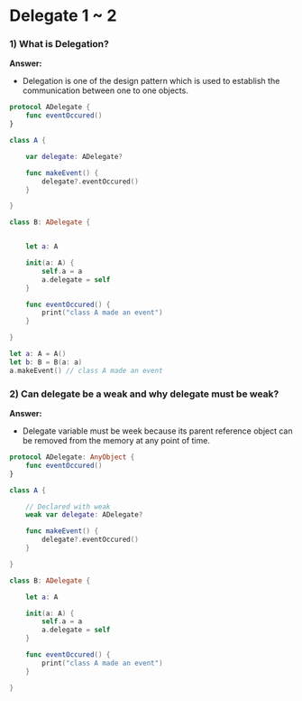 # Delegate 1 ~ 2

### 1) What is Delegation?

**Answer:**

- Delegation is one of the design pattern which is used to establish the communication between one to one objects.

```swift
protocol ADelegate {
    func eventOccured()
}

class A {

    var delegate: ADelegate?

    func makeEvent() {
        delegate?.eventOccured()
    }

}

class B: ADelegate {


    let a: A

    init(a: A) {
        self.a = a
        a.delegate = self
    }

    func eventOccured() {
        print("class A made an event")
    }

}

let a: A = A()
let b: B = B(a: a)
a.makeEvent() // class A made an event
```

### 2) Can delegate be a weak and why delegate must be weak?

**Answer:**

- Delegate variable must be week because its parent reference object can be removed from the memory at any point of time.

```swift
protocol ADelegate: AnyObject {
    func eventOccured()
}

class A {

    // Declared with weak
    weak var delegate: ADelegate?

    func makeEvent() {
        delegate?.eventOccured()
    }

}

class B: ADelegate {

    let a: A

    init(a: A) {
        self.a = a
        a.delegate = self
    }

    func eventOccured() {
        print("class A made an event")
    }

}
```
